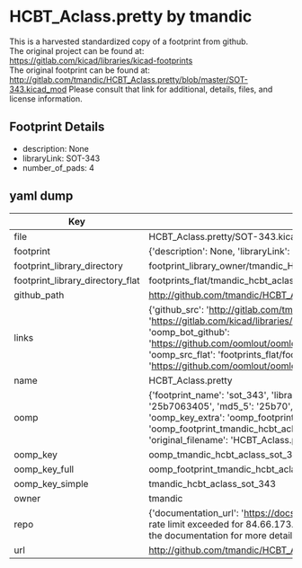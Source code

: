 # HCBT_Aclass.pretty by tmandic  
This is a harvested standardized copy of a footprint from github.  
The original project can be found at:  
https://gitlab.com/kicad/libraries/kicad-footprints  
The original footprint can be found at:
http://gitlab.com/tmandic/HCBT_Aclass.pretty/blob/master/SOT-343.kicad_mod
Please consult that link for additional, details, files, and license information.  
## Footprint Details
* description: None  
* libraryLink: SOT-343  
* number_of_pads: 4  
## yaml dump  
| Key | Value |  
| --- | --- |  
| file | HCBT_Aclass.pretty/SOT-343.kicad_mod |  
| footprint | {'description': None, 'libraryLink': 'SOT-343', 'number_of_pads': 4} |  
| footprint_library_directory | footprint_library_owner/tmandic_HCBT_Aclass.pretty |  
| footprint_library_directory_flat | footprints_flat/tmandic_hcbt_aclass_sot_343/working |  
| github_path | http://github.com/tmandic/HCBT_Aclass.pretty/blob/master/SOT-343.kicad_mod |  
| links | {'github_src': 'http://gitlab.com/tmandic/HCBT_Aclass.pretty/blob/master/SOT-343.kicad_mod', 'github_src_repo': 'https://gitlab.com/kicad/libraries/kicad-footprints', 'oomp_bot': 'footprints/tmandic_hcbt_aclass_sot_343/working', 'oomp_bot_github': 'https://github.com/oomlout/oomlout_oomp_footprint_bot/tree/main/footprints/tmandic_hcbt_aclass_sot_343/working', 'oomp_src_flat': 'footprints_flat/footprints_flat/tmandic_hcbt_aclass_sot_343/working', 'oomp_src_flat_github': 'https://github.com/oomlout/oomlout_oomp_footprint_src/tree/main/footprints_flat/tmandic_hcbt_aclass_sot_343/working'} |  
| name | HCBT_Aclass.pretty |  
| oomp | {'footprint_name': 'sot_343', 'library_name': 'hcbt_aclass', 'md5': '25b7063405e2b70763167448855e0744', 'md5_10': '25b7063405', 'md5_5': '25b70', 'md5_6': '25b706', 'oomp_key': 'oomp_tmandic_hcbt_aclass_sot_343', 'oomp_key_extra': 'oomp_footprint_tmandic_hcbt_aclass_sot_343', 'oomp_key_full': 'oomp_footprint_tmandic_hcbt_aclass_sot_343_25b706', 'oomp_key_simple': 'tmandic_hcbt_aclass_sot_343', 'original_filename': 'HCBT_Aclass.pretty/SOT-343.kicad_mod', 'owner_name': 'tmandic'} |  
| oomp_key | oomp_tmandic_hcbt_aclass_sot_343 |  
| oomp_key_full | oomp_footprint_tmandic_hcbt_aclass_sot_343 |  
| oomp_key_simple | tmandic_hcbt_aclass_sot_343 |  
| owner | tmandic |  
| repo | {'documentation_url': 'https://docs.github.com/rest/overview/resources-in-the-rest-api#rate-limiting', 'message': "API rate limit exceeded for 84.66.173.59. (But here's the good news: Authenticated requests get a higher rate limit. Check out the documentation for more details.)"} |  
| url | http://github.com/tmandic/HCBT_Aclass.pretty |  

